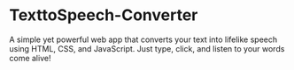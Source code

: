 # TexttoSpeech-Converter
A simple yet powerful web app that converts your text into lifelike speech using HTML, CSS, and JavaScript. Just type, click, and listen to your words come alive!
